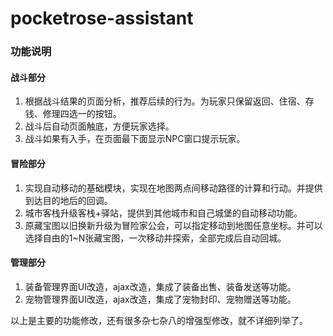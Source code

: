 # pocketrose-assistant

### 功能说明

#### 战斗部分

1. 根据战斗结果的页面分析，推荐后续的行为。为玩家只保留返回、住宿、存钱、修理四选一的按钮。
2. 战斗后自动页面触底，方便玩家选择。
3. 战斗如果有入手，在页面最下面显示NPC窗口提示玩家。

#### 冒险部分

1. 实现自动移动的基础模块，实现在地图两点间移动路径的计算和行动。并提供到达目的地后的回调。
2. 城市客栈升级客栈+驿站，提供到其他城市和自己城堡的自动移动功能。
3. 原藏宝图以旧换新升级为冒险家公会，可以指定移动到地图任意坐标。并可以选择自由的1~N张藏宝图，一次移动并探索，全部完成后自动回城。

#### 管理部分

1. 装备管理界面UI改造，ajax改造，集成了装备出售、装备发送等功能。
2. 宠物管理界面UI改造，ajax改造，集成了宠物封印、宠物赠送等功能。

以上是主要的功能修改，还有很多杂七杂八的增强型修改，就不详细列举了。